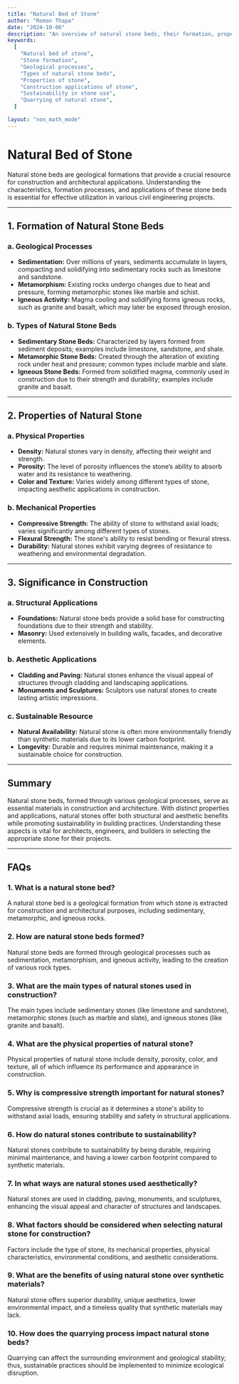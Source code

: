 ```yaml
---
title: "Natural Bed of Stone"
author: "Roman Thapa"
date: "2024-10-06"
description: "An overview of natural stone beds, their formation, properties, and significance in construction."
keywords:
  [
    "Natural bed of stone",
    "Stone formation",
    "Geological processes",
    "Types of natural stone beds",
    "Properties of stone",
    "Construction applications of stone",
    "Sustainability in stone use",
    "Quarrying of natural stone",
  ]

layout: "non_math_mode"
---
```


# Natural Bed of Stone

Natural stone beds are geological formations that provide a crucial resource for construction and architectural applications. Understanding the characteristics, formation processes, and applications of these stone beds is essential for effective utilization in various civil engineering projects.

---

## 1. Formation of Natural Stone Beds

### a. Geological Processes

- **Sedimentation:** Over millions of years, sediments accumulate in layers, compacting and solidifying into sedimentary rocks such as limestone and sandstone.
- **Metamorphism:** Existing rocks undergo changes due to heat and pressure, forming metamorphic stones like marble and schist.
- **Igneous Activity:** Magma cooling and solidifying forms igneous rocks, such as granite and basalt, which may later be exposed through erosion.

### b. Types of Natural Stone Beds

- **Sedimentary Stone Beds:** Characterized by layers formed from sediment deposits; examples include limestone, sandstone, and shale.
- **Metamorphic Stone Beds:** Created through the alteration of existing rock under heat and pressure; common types include marble and slate.
- **Igneous Stone Beds:** Formed from solidified magma, commonly used in construction due to their strength and durability; examples include granite and basalt.

---

## 2. Properties of Natural Stone

### a. Physical Properties

- **Density:** Natural stones vary in density, affecting their weight and strength.
- **Porosity:** The level of porosity influences the stone’s ability to absorb water and its resistance to weathering.
- **Color and Texture:** Varies widely among different types of stone, impacting aesthetic applications in construction.

### b. Mechanical Properties

- **Compressive Strength:** The ability of stone to withstand axial loads; varies significantly among different types of stones.
- **Flexural Strength:** The stone's ability to resist bending or flexural stress.
- **Durability:** Natural stones exhibit varying degrees of resistance to weathering and environmental degradation.

---

## 3. Significance in Construction

### a. Structural Applications

- **Foundations:** Natural stone beds provide a solid base for constructing foundations due to their strength and stability.
- **Masonry:** Used extensively in building walls, facades, and decorative elements.

### b. Aesthetic Applications

- **Cladding and Paving:** Natural stones enhance the visual appeal of structures through cladding and landscaping applications.
- **Monuments and Sculptures:** Sculptors use natural stones to create lasting artistic impressions.

### c. Sustainable Resource

- **Natural Availability:** Natural stone is often more environmentally friendly than synthetic materials due to its lower carbon footprint.
- **Longevity:** Durable and requires minimal maintenance, making it a sustainable choice for construction.

---

## Summary

Natural stone beds, formed through various geological processes, serve as essential materials in construction and architecture. With distinct properties and applications, natural stones offer both structural and aesthetic benefits while promoting sustainability in building practices. Understanding these aspects is vital for architects, engineers, and builders in selecting the appropriate stone for their projects.

---

## FAQs

### 1. What is a natural stone bed?

A natural stone bed is a geological formation from which stone is extracted for construction and architectural purposes, including sedimentary, metamorphic, and igneous rocks.

### 2. How are natural stone beds formed?

Natural stone beds are formed through geological processes such as sedimentation, metamorphism, and igneous activity, leading to the creation of various rock types.

### 3. What are the main types of natural stones used in construction?

The main types include sedimentary stones (like limestone and sandstone), metamorphic stones (such as marble and slate), and igneous stones (like granite and basalt).

### 4. What are the physical properties of natural stone?

Physical properties of natural stone include density, porosity, color, and texture, all of which influence its performance and appearance in construction.

### 5. Why is compressive strength important for natural stones?

Compressive strength is crucial as it determines a stone's ability to withstand axial loads, ensuring stability and safety in structural applications.

### 6. How do natural stones contribute to sustainability?

Natural stones contribute to sustainability by being durable, requiring minimal maintenance, and having a lower carbon footprint compared to synthetic materials.

### 7. In what ways are natural stones used aesthetically?

Natural stones are used in cladding, paving, monuments, and sculptures, enhancing the visual appeal and character of structures and landscapes.

### 8. What factors should be considered when selecting natural stone for construction?

Factors include the type of stone, its mechanical properties, physical characteristics, environmental conditions, and aesthetic considerations.

### 9. What are the benefits of using natural stone over synthetic materials?

Natural stone offers superior durability, unique aesthetics, lower environmental impact, and a timeless quality that synthetic materials may lack.

### 10. How does the quarrying process impact natural stone beds?

Quarrying can affect the surrounding environment and geological stability; thus, sustainable practices should be implemented to minimize ecological disruption.
